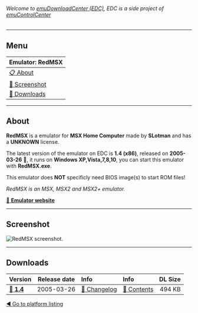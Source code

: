 ###### Welcome to [emuDownloadCenter (EDC)](https://github.com/PhoenixInteractiveNL/emuDownloadCenter/wiki/), EDC is a side project of [emuControlCenter](https://github.com/PhoenixInteractiveNL/emuControlCenter/wiki/)
***
## Menu
| **Emulator: RedMSX** |
|:---------|
| [:clipboard: About](#about) |
| [:sunrise: Screenshot](#screenshot) |
| [:floppy_disk: Downloads](#downloads) |
***
## About
**RedMSX** is a emulator for **MSX Home Computer** made by **SLotman** and has a **UNKNOWN** license.

The latest version of the emulator on EDC is **1.4 (x86)**, released on **2005-03-26** :triangular_flag_on_post:, it runs on **Windows XP,Vista,7,8,10**, you can start this emulator with **RedMSX.exe**.

This emulator does **NOT** specificly need BIOS image(s) to start ROM files!

_RedMSX is an MSX, MSX2 and MSX2+ emulator._

[:link: **Emulator website**](http://redmsx.msxblue.com/index.htm)
***
## Screenshot
![](https://raw.githubusercontent.com/PhoenixInteractiveNL/emuDownloadCenter/master/hooks/redmsx/screen.jpg "RedMSX screenshot.")
***
## Downloads
| Version  | Release date  | Info       | Info       | DL Size    |
|:---------|:-------------:|:-----------|:-----------|-----------:|
| [:floppy_disk: **1.4**](https://github.com/PhoenixInteractiveNL/edc-repo0004/raw/master/redmsx/1.4.7z) | 2005-03-26 | [:page_facing_up: Changelog](https://github.com/PhoenixInteractiveNL/edc-repo0004/blob/master/redmsx/1.4_changelog.txt) | [:mag_right: Contents](https://github.com/PhoenixInteractiveNL/edc-repo0004/blob/master/redmsx/1.4_contents.txt) | 494 KB |

[:arrow_backward: Go to platform listing](https://github.com/PhoenixInteractiveNL/emuDownloadCenter/wiki/EDC-Platform-List)

